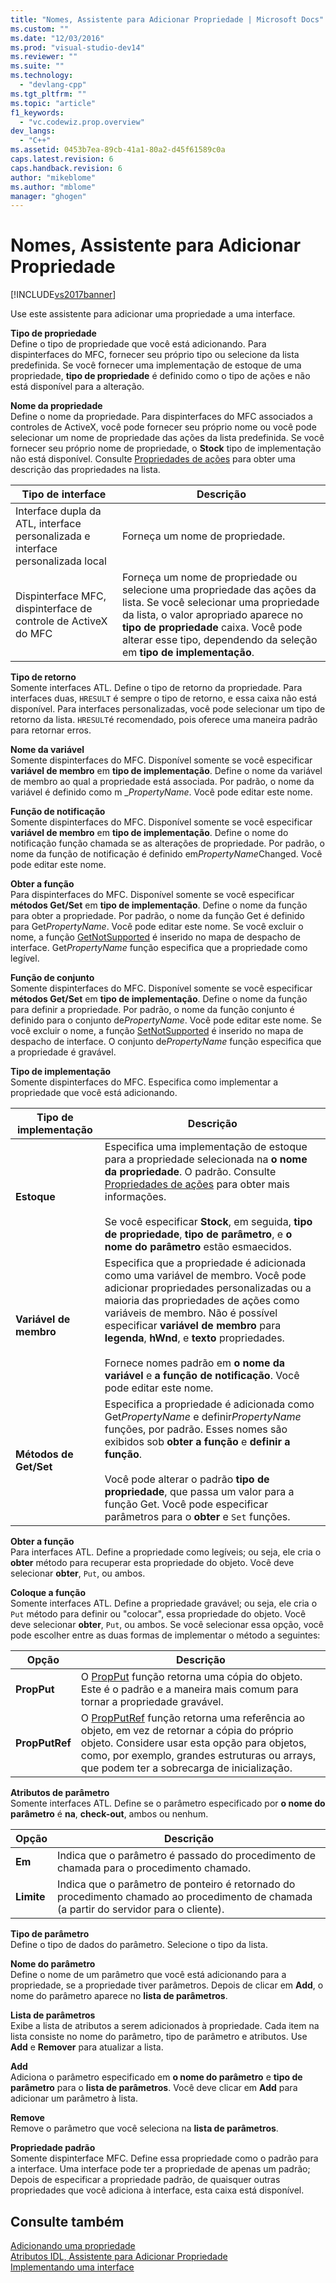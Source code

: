 ```yaml
---
title: "Nomes, Assistente para Adicionar Propriedade | Microsoft Docs"
ms.custom: ""
ms.date: "12/03/2016"
ms.prod: "visual-studio-dev14"
ms.reviewer: ""
ms.suite: ""
ms.technology: 
  - "devlang-cpp"
ms.tgt_pltfrm: ""
ms.topic: "article"
f1_keywords: 
  - "vc.codewiz.prop.overview"
dev_langs: 
  - "C++"
ms.assetid: 0453b7ea-89cb-41a1-80a2-d45f61589c0a
caps.latest.revision: 6
caps.handback.revision: 6
author: "mikeblome"
ms.author: "mblome"
manager: "ghogen"
---
```

# Nomes, Assistente para Adicionar Propriedade
[!INCLUDE[vs2017banner](../assembler/inline/includes/vs2017banner.md)]

Use este assistente para adicionar uma propriedade a uma interface.  
  
 **Tipo de propriedade**  
 Define o tipo de propriedade que você está adicionando.  Para dispinterfaces do MFC, fornecer seu próprio tipo ou selecione da lista predefinida.  Se você fornecer uma implementação de estoque de uma propriedade,  **tipo de propriedade**  é definido como o tipo de ações e não está disponível para a alteração.  
  
 **Nome da propriedade**  
 Define o nome da propriedade.  Para dispinterfaces do MFC associados a controles de ActiveX, você pode fornecer seu próprio nome ou você pode selecionar um nome de propriedade das ações da lista predefinida.  Se você fornecer seu próprio nome de propriedade, o  **Stock**  tipo de implementação não está disponível.  Consulte  [Propriedades de ações](../ide/stock-properties.md) para obter uma descrição das propriedades na lista.  
  
|Tipo de interface|Descrição|  
|-----------------------|---------------|  
|Interface dupla da ATL, interface personalizada e interface personalizada local|Forneça um nome de propriedade.|  
|Dispinterface MFC, dispinterface de controle de ActiveX do MFC|Forneça um nome de propriedade ou selecione uma propriedade das ações da lista.  Se você selecionar uma propriedade da lista, o valor apropriado aparece no  **tipo de propriedade** caixa.  Você pode alterar esse tipo, dependendo da seleção em  **tipo de implementação**.|  
  
 **Tipo de retorno**  
 Somente interfaces ATL.  Define o tipo de retorno da propriedade.  Para interfaces duas, `HRESULT` é sempre o tipo de retorno, e essa caixa não está disponível.  Para interfaces personalizadas, você pode selecionar um tipo de retorno da lista.  `HRESULT`é recomendado, pois oferece uma maneira padrão para retornar erros.  
  
 **Nome da variável**  
 Somente dispinterfaces do MFC.  Disponível somente se você especificar  **variável de membro**  em  **tipo de implementação**.  Define o nome da variável de membro ao qual a propriedade está associada.  Por padrão, o nome da variável é definido como m \_*PropertyName*.  Você pode editar este nome.  
  
 **Função de notificação**  
 Somente dispinterfaces do MFC.  Disponível somente se você especificar  **variável de membro**  em  **tipo de implementação**.  Define o nome do notificação função chamada se as alterações de propriedade.  Por padrão, o nome da função de notificação é definido em*PropertyName*Changed.  Você pode editar este nome.  
  
 **Obter a função**  
 Para dispinterfaces do MFC.  Disponível somente se você especificar  **métodos Get\/Set** em  **tipo de implementação**.  Define o nome da função para obter a propriedade.  Por padrão, o nome da função Get é definido para Get*PropertyName*.  Você pode editar este nome.  Se você excluir o nome, a função  [GetNotSupported](../Topic/COleControl::GetNotSupported.md) é inserido no mapa de despacho de interface.  Get*PropertyName* função especifica que a propriedade como legível.  
  
 **Função de conjunto**  
 Somente dispinterfaces do MFC.  Disponível somente se você especificar  **métodos Get\/Set** em  **tipo de implementação**.  Define o nome da função para definir a propriedade.  Por padrão, o nome da função conjunto é definido para o conjunto de*PropertyName*.  Você pode editar este nome.  Se você excluir o nome, a função  [SetNotSupported](../Topic/COleControl::SetNotSupported.md) é inserido no mapa de despacho de interface.  O conjunto de*PropertyName* função especifica que a propriedade é gravável.  
  
 **Tipo de implementação**  
 Somente dispinterfaces do MFC.  Especifica como implementar a propriedade que você está adicionando.  
  
|Tipo de implementação|Descrição|  
|---------------------------|---------------|  
|**Estoque**|Especifica uma implementação de estoque para a propriedade selecionada na  **o nome da propriedade**.  O padrão.  Consulte  [Propriedades de ações](../ide/stock-properties.md) para obter mais informações.<br /><br /> Se você especificar  **Stock**, em seguida,  **tipo de propriedade**,  **tipo de parâmetro**, e  **o nome do parâmetro**  estão esmaecidos.|  
|**Variável de membro**|Especifica que a propriedade é adicionada como uma variável de membro.  Você pode adicionar propriedades personalizadas ou a maioria das propriedades de ações como variáveis de membro.  Não é possível especificar  **variável de membro** para  **legenda**,  **hWnd**, e  **texto** propriedades.<br /><br /> Fornece nomes padrão em  **o nome da variável** e  **a função de notificação**.  Você pode editar este nome.|  
|**Métodos de Get\/Set**|Especifica a propriedade é adicionada como Get*PropertyName* e definir*PropertyName* funções, por padrão.  Esses nomes são exibidos sob  **obter a função** e  **definir a função**.<br /><br /> Você pode alterar o padrão  **tipo de propriedade**, que passa um valor para a função Get.  Você pode especificar parâmetros para o  **obter** e `Set` funções.|  
  
 **Obter a função**  
 Para interfaces ATL.  Define a propriedade como legíveis; ou seja, ele cria o  **obter** método para recuperar esta propriedade do objeto.  Você deve selecionar  **obter**, `Put`, ou ambos.  
  
 **Coloque a função**  
 Somente interfaces ATL.  Define a propriedade gravável; ou seja, ele cria o `Put` método para definir ou "colocar", essa propriedade do objeto.  Você deve selecionar  **obter**, `Put`, ou ambos.  Se você selecionar essa opção, você pode escolher entre as duas formas de implementar o método a seguintes:  
  
|Opção|Descrição|  
|-----------|---------------|  
|**PropPut**|O  [PropPut](../windows/propput.md) função retorna uma cópia do objeto.  Este é o padrão e a maneira mais comum para tornar a propriedade gravável.|  
|**PropPutRef**|O  [PropPutRef](../windows/propputref.md) função retorna uma referência ao objeto, em vez de retornar a cópia do próprio objeto.  Considere usar esta opção para objetos, como, por exemplo, grandes estruturas ou arrays, que podem ter a sobrecarga de inicialização.|  
  
 **Atributos de parâmetro**  
 Somente interfaces ATL.  Define se o parâmetro especificado por  **o nome do parâmetro** é  **na**,  **check\-out**, ambos ou nenhum.  
  
|Opção|Descrição|  
|-----------|---------------|  
|**Em**|Indica que o parâmetro é passado do procedimento de chamada para o procedimento chamado.|  
|**Limite**|Indica que o parâmetro de ponteiro é retornado do procedimento chamado ao procedimento de chamada \(a partir do servidor para o cliente\).|  
  
 **Tipo de parâmetro**  
 Define o tipo de dados do parâmetro.  Selecione o tipo da lista.  
  
 **Nome do parâmetro**  
 Define o nome de um parâmetro que você está adicionando para a propriedade, se a propriedade tiver parâmetros.  Depois de clicar em  **Add**, o nome do parâmetro aparece no  **lista de parâmetros**.  
  
 **Lista de parâmetros**  
 Exibe a lista de atributos a serem adicionados à propriedade.  Cada item na lista consiste no nome do parâmetro, tipo de parâmetro e atributos.  Use  **Add** e  **Remover** para atualizar a lista.  
  
 **Add**  
 Adiciona o parâmetro especificado em  **o nome do parâmetro** e  **tipo de parâmetro** para o  **lista de parâmetros**.  Você deve clicar em  **Add** para adicionar um parâmetro à lista.  
  
 **Remove**  
 Remove o parâmetro que você seleciona na  **lista de parâmetros**.  
  
 **Propriedade padrão**  
 Somente dispinterface MFC.  Define essa propriedade como o padrão para a interface.  Uma interface pode ter a propriedade de apenas um padrão; Depois de especificar a propriedade padrão, de quaisquer outras propriedades que você adiciona à interface, esta caixa está disponível.  
  
## Consulte também  
 [Adicionando uma propriedade](../Topic/Adding%20a%20Property%20\(Visual%20C++\).md)   
 [Atributos IDL, Assistente para Adicionar Propriedade](../ide/idl-attributes-add-property-wizard.md)   
 [Implementando uma interface](../ide/implementing-an-interface-visual-cpp.md)